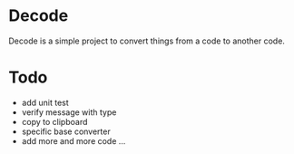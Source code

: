 # Decode

Decode is a simple project to convert things from a code to another code.



# Todo

- add unit test
- verify message with type
- copy to clipboard
- specific base converter
- add more and more code ...